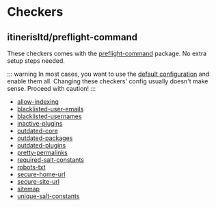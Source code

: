 # Checkers

## itinerisltd/preflight-command

These checkers comes with the [preflight-command](http://github.com/itinerisltd/preflight-command) package. No extra setup steps needed.

::: warning
In most cases, you want to use the [default configuration](https://github.com/ItinerisLtd/preflight-command/tree/master/config) and enable them all. Changing these checkers' config usually doesn't make sense. Proceed with caution!
:::

- [allow-indexing](./allow-indexing.md)
- [blacklisted-user-emails](./blacklisted-user-emails.md)
- [blacklisted-usernames](./blacklisted-usernames.md)
- [inactive-plugins](./inactive-plugins.md)
- [outdated-core](./outdated-core.md)
- [outdated-packages](./outdated-packages.md)
- [outdated-plugins](./outdated-plugins.md)
- [pretty-permalinks](./pretty-permalinks.md)
- [required-salt-constants](./required-salt-constants.md)
- [robots-txt](./robots-txt.md)
- [secure-home-url](./secure-home-url.md)
- [secure-site-url](./secure-site-url.md)
- [sitemap](./sitemap.md)
- [unique-salt-constants](./unique-salt-constants.md)
